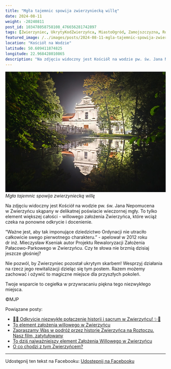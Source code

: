 ```yaml
---
title: "Mgła tajemnic spowija zwierzyniecką willę"
date: 2024-08-11
weight: -20240811
post_id: 103478058758108_476656281742897
tags: [Zwierzyniec, UkrytyKodZwierzyńca, MiastoOgród, Zamojszczyzna, Roztocze, Lubelskie, villarestituta, turystyka, dziedzictwo, zabytki, krajobrazy, TajemnicePrzeszłości, PodróżeWczasie, MagiczneMiejsce]
featured_image: /../images/posts/2024-08-11-mgla-tajemnic-spowija-zwierzyniecka-wille.jpg
location: "Kościół na Wodzie"
latitude: 50.609411874825
longitude: 22.968428010865
description: "Na zdjęciu widoczny jest Kościół na wodzie pw. św. Jana Nepomucena w Zwierzyńcu skąpany w delikatnej poświacie wieczornej mgły. To tylko element więks..."
---
```


![Mgła tajemnic spowija zwierzyniecką willę](/images/posts/2024-08-11-mgla-tajemnic-spowija-zwierzyniecka-wille.jpg)
*Mgła tajemnic spowija zwierzyniecką willę*

Na zdjęciu widoczny jest Kościół na wodzie pw. św. Jana Nepomucena w Zwierzyńcu skąpany w delikatnej poświacie wieczornej mgły. To tylko element większej całości - willowego założenia Zwierzyńca, które wciąż czeka na ponowne odkrycie i docenienie.

“Ważne jest, aby tak imponujące dziedzictwo Ordynacji nie utraciło całkowicie swego pierwotnego charakteru.” - apelował w 2012 roku dr inż. Mieczysław Kseniak autor Projektu Rewaloryzacji Założenia Pałacowo-Parkowego w Zwierzyńcu. Czy te słowa nie brzmią dzisiaj jeszcze głośniej?

Nie pozwól, by Zwierzyniec pozostał ukrytym skarbem!
Wesprzyj działania na rzecz jego rewitalizacji dzieląc się tym postem. Razem możemy zachować i ożywić to magiczne miejsce dla przyszłych pokoleń.

Twoje wsparcie to cegiełka w przywracaniu piękna tego niezwykłego miejsca.



©MJP

Powiązane posty:
- [🌟✨ Odkryjcie niezwykłe połączenie historii i sacrum w Zwierzyńcu! ✨🌟](/posts/-Odkryjcie-niezwykle-polaczenie-historii-i-sacrum)
- [To element założenia willowego w Zwierzyńcu](/posts/To-element-zalozenia-willowego-w-Zwierzyncu)
- [Zapraszamy Was w podróż przez historię Zwierzyńca na Roztoczu. Nasz film, zatytułowany ](/posts/Zapraszamy-Was-w-podroz-przez-historie-Zwierzynca)
- [To dziś najważniejszy element Założenia Willowego w Zwierzyńcu](/posts/To-dzis-najwazniejszy-element-Zalozenia-Willowego)
- [O co chodzi z tym Zwierzyńcem?](/posts/O-co-chodzi-z-tym-Zwierzyncem)


---

Udostępnij ten tekst na Facebooku:
[Udostępnij na Facebooku](https://www.facebook.com/sharer/sharer.php?u=https://stowarzyszeniewachniewskiej.pl/posts/Mgla-tajemnic-spowija-zwierzyniecka-wille)

<script type="application/ld+json">
{
  "@context": "https://schema.org",
  "@type": "BlogPosting",
  "headline": "Mgła tajemnic spowija zwierzyniecką willę",
  "datePublished": "2024-08-11",
  "dateModified": "2024-08-11",
  "author": {
    "@type": "Person",
    "name": "Michał Jan Patyk"
  },
  "publisher": {
    "@type": "Organization",
    "name": "Stowarzyszenie im. Aleksandry Wachniewskiej",
    "logo": {
      "@type": "ImageObject",
      "url": "https://stowarzyszeniewachniewskiej.pl/images/logo/logo.svg"
    }
  },
  "mainEntityOfPage": {
    "@type": "WebPage",
    "@id": "https://stowarzyszeniewachniewskiej.pl/posts/mgla-tajemnic-spowija-zwierzyniecka-wille"
  },
  "image": {
    "@type": "ImageObject",
    "url": "https://stowarzyszeniewachniewskiej.pl//images/posts/2024-08-11-mgla-tajemnic-spowija-zwierzyniecka-wille.jpg"
  },
  "articleSection": "Dziedzictwo Kulturowe i Zabytki",
  "keywords": "[Zwierzyniec, UkrytyKodZwierzyńca, MiastoOgród, Zamojszczyzna, Roztocze, Lubelskie, villarestituta, turystyka, dziedzictwo, zabytki, krajobrazy, TajemnicePrzeszłości, PodróżeWczasie, MagiczneMiejsce]",
  "wordCount": 112,
  "articleBody": "Na zdjęciu widoczny jest Kościół na wodzie pw. św. Jana Nepomucena w Zwierzyńcu skąpany w delikatnej poświacie wieczornej mgły. To tylko element większej całości - willowego założenia Zwierzyńca, które wciąż czeka na ponowne odkrycie i docenienie.\n\n“Ważne jest, aby tak imponujące dziedzictwo Ordynacji nie utraciło całkowicie swego pierwotnego charakteru.” - apelował w 2012 roku dr inż. Mieczysław Kseniak autor Projektu Rewaloryzacji Założenia Pałacowo-Parkowego w Zwierzyńcu. Czy te słowa nie brzmią dzisiaj jeszcze głośniej?\n\nNie pozwól, by Zwierzyniec pozostał ukrytym skarbem!\nWesprzyj działania na rzecz jego rewitalizacji dzieląc się tym postem. Razem możemy zachować i ożywić to magiczne miejsce dla przyszłych pokoleń.\n\nTwoje wsparcie to cegiełka w przywracaniu piękna tego niezwykłego miejsca.\n\n\n\n©MJP",
  "description": "Na zdjęciu widoczny jest Kościół na wodzie pw. św. Jana Nepomucena w Zwierzyńcu skąpany w delikatnej poświacie wieczornej mgły. To tylko element więks...",
  "copyrightHolder": {
    "@type": "Person",
    "name": "Michał Jan Patyk"
  }
}
</script>
<script type="application/ld+json">
{
  "@context": "https://schema.org",
  "@type": "BreadcrumbList",
  "itemListElement": [
    {
      "@type": "ListItem",
      "position": 1,
      "name": "Home",
      "item": "https://stowarzyszeniewachniewskiej.pl"
    },
    {
      "@type": "ListItem",
      "position": 2,
      "name": "posts",
      "item": "https://stowarzyszeniewachniewskiej.pl/posts"
    },
    {
      "@type": "ListItem",
      "position": 3,
      "name": "Mgła tajemnic spowija zwierzyniecką willę",
      "item": "https://stowarzyszeniewachniewskiej.pl/posts/mgla-tajemnic-spowija-zwierzyniecka-wille"
    }
  ]
}
</script>
